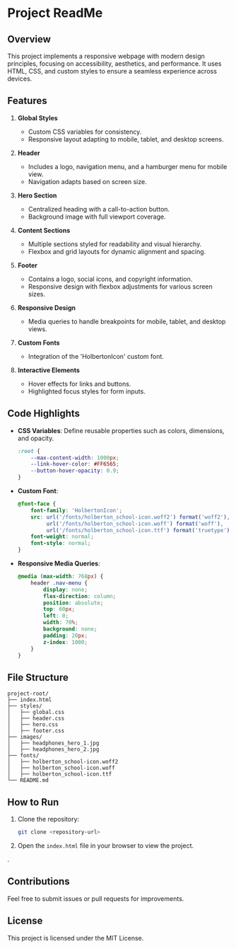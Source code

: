 # Project ReadMe

## Overview
This project implements a responsive webpage with modern design principles, focusing on accessibility, aesthetics, and performance. It uses HTML, CSS, and custom styles to ensure a seamless experience across devices.

## Features
1. **Global Styles**
   - Custom CSS variables for consistency.
   - Responsive layout adapting to mobile, tablet, and desktop screens.

2. **Header**
   - Includes a logo, navigation menu, and a hamburger menu for mobile view.
   - Navigation adapts based on screen size.

3. **Hero Section**
   - Centralized heading with a call-to-action button.
   - Background image with full viewport coverage.

4. **Content Sections**
   - Multiple sections styled for readability and visual hierarchy.
   - Flexbox and grid layouts for dynamic alignment and spacing.

5. **Footer**
   - Contains a logo, social icons, and copyright information.
   - Responsive design with flexbox adjustments for various screen sizes.

6. **Responsive Design**
   - Media queries to handle breakpoints for mobile, tablet, and desktop views.

7. **Custom Fonts**
   - Integration of the 'HolbertonIcon' custom font.

8. **Interactive Elements**
   - Hover effects for links and buttons.
   - Highlighted focus styles for form inputs.

## Code Highlights
- **CSS Variables**: Define reusable properties such as colors, dimensions, and opacity.
  ```css
  :root {
      --max-content-width: 1000px;
      --link-hover-color: #FF6565;
      --button-hover-opacity: 0.9;
  }
  ```

- **Custom Font**:
  ```css
  @font-face {
      font-family: 'HolbertonIcon';
      src: url('/fonts/holberton_school-icon.woff2') format('woff2'),
           url('/fonts/holberton_school-icon.woff') format('woff'),
           url('/fonts/holberton_school-icon.ttf') format('truetype');
      font-weight: normal;
      font-style: normal;
  }
  ```

- **Responsive Media Queries**:
  ```css
  @media (max-width: 768px) {
      header .nav-menu {
          display: none;
          flex-direction: column;
          position: absolute;
          top: 60px;
          left: 0;
          width: 70%;
          background: none;
          padding: 20px;
          z-index: 1000;
      }
  }
  ```

## File Structure
```
project-root/
├── index.html
├── styles/
│   ├── global.css
│   ├── header.css
│   ├── hero.css
│   ├── footer.css
├── images/
│   ├── headphones_hero_1.jpg
│   ├── headphones_hero_2.jpg
├── fonts/
│   ├── holberton_school-icon.woff2
│   ├── holberton_school-icon.woff
│   ├── holberton_school-icon.ttf
└── README.md
```

## How to Run
1. Clone the repository:
   ```bash
   git clone <repository-url>
   ```

2. Open the `index.html` file in your browser to view the project.

.
## Contributions
Feel free to submit issues or pull requests for improvements.

## License
This project is licensed under the MIT License.

